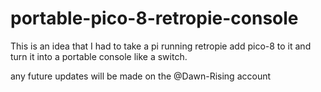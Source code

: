 # portable-pico-8-retropie-console
This is an idea that I had to take a pi running retropie add pico-8 to it and turn it into a portable console like a switch.

any future updates will be made on the @Dawn-Rising account

